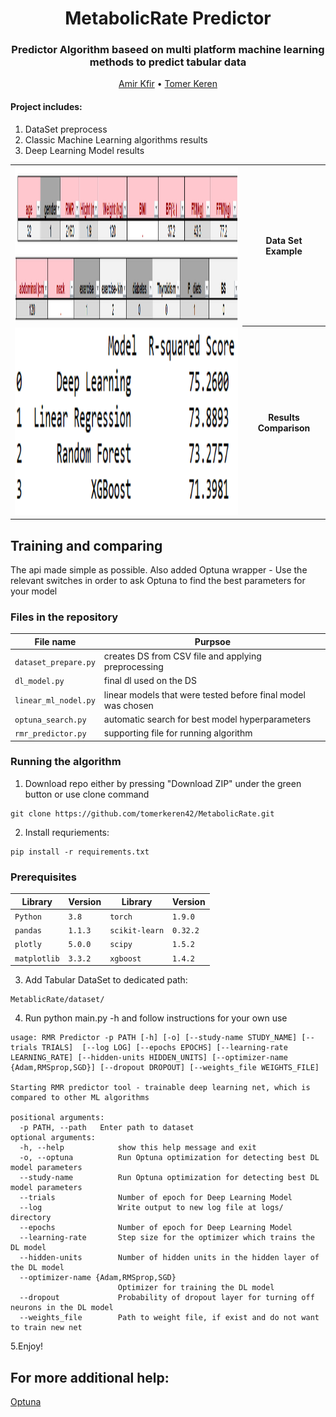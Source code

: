 <h1 align='center'> MetabolicRate Predictor
  </h1>
<h3 align='center'>
Predictor Algorithm baseed on multi platform machine learning methods to predict tabular data
  </h3>
  <p align="center">
    <a href="https://github.com/amirkfir">Amir Kfir</a> •
    <a href="https://github.com/tomerkeren42">Tomer Keren</a>
  </p>

#### Project includes:
1. DataSet preprocess
2. Classic Machine Learning algorithms results
3. Deep Learning Model results


<table>
  <tr><td>
    <img src="DataSetBite.png"  width="550" height="250">
    </td><th>Data Set Example</th></tr>
  <tr><td>
<img src="ModelCompare.png"  width="550" height="300">
    </td><th>Results Comparison</th> </tr></table>

## Training and comparing ##
The api made simple as possible.
Also added Optuna wrapper - Use the relevant switches in order to ask Optuna to find the best parameters for your model

### Files in the repository
|File name         | Purpsoe |
|----------------------|------|
|`dataset_prepare.py`| creates DS from CSV file and applying preprocessing|
|`dl_model.py`| final dl used on the DS|
|`linear_ml_nodel.py`| linear models that were tested before final model was chosen|
|`optuna_search.py`| automatic search for best model hyperparameters|
|`rmr_predictor.py`| supporting file for running algorithm|

### Running the algorithm ###
1. Download repo either by pressing "Download ZIP" under the green button or use clone command
```
git clone https://github.com/tomerkeren42/MetabolicRate.git
```
2. Install requriements:
```
pip install -r requirements.txt
```
### Prerequisites
|Library         | Version |Library         | Version |
|----------------------|----|----------------------|----|
|`Python`|  `3.8`|`torch`|  `1.9.0`|
|`pandas`|  `1.1.3`|`scikit-learn`|  `0.32.2`|
|`plotly`|  `5.0.0`|`scipy`|  `1.5.2`|
|`matplotlib`|  `3.3.2`|`xgboost`|  `1.4.2`|

3. Add Tabular DataSet to dedicated path:
```
MetablicRate/dataset/
```
4. Run python main.py -h and follow instructions for your own use
```
usage: RMR Predictor -p PATH [-h] [-o] [--study-name STUDY_NAME] [--trials TRIALS]  [--log LOG] [--epochs EPOCHS] [--learning-rate LEARNING_RATE] [--hidden-units HIDDEN_UNITS] [--optimizer-name {Adam,RMSprop,SGD}] [--dropout DROPOUT] [--weights_file WEIGHTS_FILE]

Starting RMR predictor tool - trainable deep learning net, which is compared to other ML algorithms

positional arguments:
  -p PATH, --path   Enter path to dataset
optional arguments:
  -h, --help            show this help message and exit
  -o, --optuna          Run Optuna optimization for detecting best DL model parameters
  --study-name          Run Optuna optimization for detecting best DL model parameters
  --trials              Number of epoch for Deep Learning Model
  --log                 Write output to new log file at logs/ directory
  --epochs              Number of epoch for Deep Learning Model
  --learning-rate       Step size for the optimizer which trains the DL model
  --hidden-units        Number of hidden units in the hidden layer of the DL model
  --optimizer-name {Adam,RMSprop,SGD}
                        Optimizer for training the DL model
  --dropout             Probability of dropout layer for turning off neurons in the DL model
  --weights_file        Path to weight file, if exist and do not want to train new net
```
5.Enjoy!

## For more additional help:
 <a href="https://optuna.org/">Optuna</a>  
